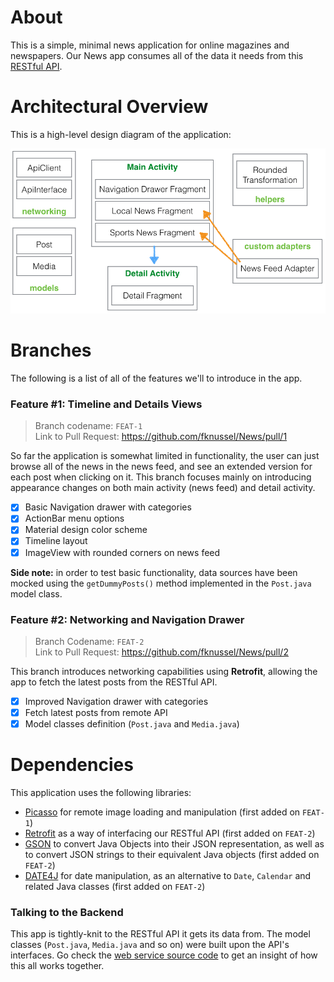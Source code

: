 # About

This is a simple, minimal news application for online magazines and newspapers. Our News app consumes all of the data it needs from this [RESTful API](https://github.com/fknussel/news-backend).

# Architectural Overview

This is a high-level design diagram of the application:

![Architectural Overview](/docs/architecture.png)

# Branches

The following is a list of all of the features we'll to introduce in the app.

### Feature #1: Timeline and Details Views

> Branch codename: `FEAT-1`<br />
> Link to Pull Request: https://github.com/fknussel/News/pull/1

So far the application is somewhat limited in functionality, the user can just browse all of the news in the news feed, and see an extended version for each post when clicking on it. This branch focuses mainly on introducing appearance changes on both main activity (news feed) and detail activity.

- [x] Basic Navigation drawer with categories
- [x] ActionBar menu options
- [x] Material design color scheme
- [x] Timeline layout
- [x] ImageView with rounded corners on news feed

**Side note:** in order to test basic functionality, data sources have been mocked using the `getDummyPosts()` method implemented in the `Post.java` model class.

### Feature #2: Networking and Navigation Drawer

> Branch Codename: `FEAT-2`<br />
> Link to Pull Request: https://github.com/fknussel/News/pull/2

This branch introduces networking capabilities using **Retrofit**, allowing the app to fetch the latest posts from the RESTful API.

- [x] Improved Navigation drawer with categories
- [x] Fetch latest posts from remote API
- [x] Model classes definition (`Post.java` and `Media.java`)

# Dependencies

This application uses the following libraries:

* [Picasso](http://square.github.io/picasso/) for remote image loading and manipulation (first added on `FEAT-1`)
* [Retrofit](http://square.github.io/retrofit/) as a way of interfacing our RESTful API (first added on `FEAT-2`)
* [GSON](https://code.google.com/p/google-gson/) to convert Java Objects into their JSON representation, as well as to convert JSON strings to their equivalent Java objects (first added on `FEAT-2`)
* [DATE4J](http://www.date4j.net/) for date manipulation, as an alternative to `Date`, `Calendar` and related Java classes (first added on `FEAT-2`)

### Talking to the Backend

This app is tightly-knit to the RESTful API it gets its data from. The model classes (`Post.java`, `Media.java` and so on) were built upon the API's interfaces. Go check the [web service source code](https://github.com/fknussel/news-backend) to get an insight of how this all works together.